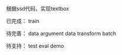 根据ssd代码，实现textbox

已完成：
    train

待完善：
    data argument
    data transform
    batch

待支持：
    test
    eval
    demo